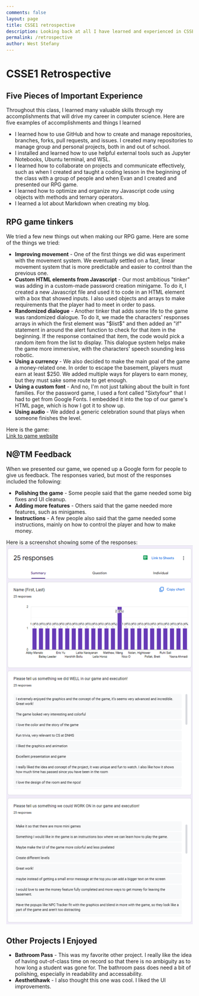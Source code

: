 ```yaml
---
comments: false
layout: page
title: CSSE1 retrospective
description: Looking back at all I have learned and experienced in CSSE1 trimester 2.
permalink: /retrospective
author: West Stefany
---
```

<h1>CSSE1 Retrospective</h1>
<h2>Five Pieces of Important Experience</h2>
<p>Throughout this class, I learned many valuable skills through my accomplishments that will drive my career in computer science. Here are five examples of accomplishments and things I learned</p> 
<ul>
    <li>I learned how to use GitHub and how to create and manage repositories, branches, forks, pull requests, and issues. I created many repositories to manage group and personal projects, both in and out of school.</li>
    <li>I installed and learned how to use helpful external tools such as Jupyter Notebooks, Ubuntu terminal, and WSL.</li>
    <li>I learned how to collaborate on projects and communicate effectively, such as when I created and taught a coding lesson in the beginning of the class with a group of people and when Evan and I created and presented our RPG game.</li>
    <li>I learned how to optimize and organize my Javascript code using objects with methods and ternary operators.</li>
    <li>I learned a lot about Markdown when creating my blog.</li>
</ul>
<h2>RPG game tinkers</h2>
We tried a few new things out when making our RPG game. Here are some of the things we tried:
<ul>
    <li><strong>Improving movement</strong> - One of the first things we did was experiment with the movement system. We eventually settled on a fast, linear movement system that is more predictable and easier to control than the previous one.</li>
    <li><strong>Custom HTML elements from Javascript</strong> - Our most ambitious "tinker" was adding in a custom-made password creation minigame. To do it, I created a new Javascript file and used it to code in an HTML element with a box that showed inputs. I also used objects and arrays to make requirements that the player had to meet in order to pass.</li>
    <li><strong>Randomized dialogue</strong> - Another tinker that adds some life to the game was randomized dialogue. To do it, we made the characters' responses arrays in which the first element was "$list$" and then added an "if" statement in around the alert function to check for that item in the beginning. If the response contained that item, the code would pick a random item from the list to display. This dialogue system helps make the game more immersive, with the characters' speech sounding less robotic.</li>
    <li><strong>Using a currency</strong> - We also decided to make the main goal of the game a money-related one. In order to escape the basement, players must earn at least $250. We added multiple ways for players to earn money, but they must sake some route to get enough.</li>
    <li><strong>Using a custom font</strong> - And no, I'm not just talking about the built in font families. For the password game, I used a font called "Sixtyfour" that I had to get from Google Fonts. I embedded it into the top of our game's HTML page, which is how I got it to show up.</li>
    <li><strong>Using audio</strong> - We added a generic celebration sound that plays when someone finishes the level.</li>
</ul>
Here is the game:
<br><a href="https://evansvetina.github.io/discordBasementSimulator/">Link to game website</a><br>
<h2>N@TM Feedback</h2>
<p>When we presented our game, we opened up a Google form for people to give us feedback. The responses varied, but most of the responses included the following:</p>
<ul>
    <li><strong>Polishing the game</strong> - Some people said that the game needed some big fixes and UI cleanup.</li>
    <li><strong>Adding more features</strong> - Others said that the game needed more features, such as minigames.</li>
    <li><strong>Instructions</strong> - A few people also said that the game needed some instructions, mainly on how to control the player and how to make money.</li>
</ul>
Here is a screenshot showing some of the responses:
<img src="navigation/image.png">
<h2>Other Projects I Enjoyed</h2>
<ul>
    <li><strong>Bathroom Pass</strong> - This was my favorite other project. I really like the idea of having out-of-class time on record so that there is no ambiguity as to how long a student was gone for. The bathroom pass does need a bit of polishing, especially in readability and accessability.</li>
    <li><strong>Aesthetihawk</strong> - I also thought this one was cool. I liked the UI improvements.</li>
</ul>